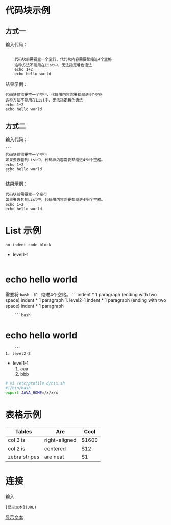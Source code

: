 


# 代码块示例
## 方式一

输入代码：

```

    代码块前需要空一个空行、代码块内容需要都缩进4个空格
    这种方法不能用在List中、无法指定着色语法
    echo 1+2
    echo hello world
```

结果示例：

    代码块前需要空一个空行、代码块内容需要都缩进4个空格
    这种方法不能用在List中、无法指定着色语法
    echo 1+2
    echo hello world

## 方式二
输入代码：


    ```
    代码块前需要空一个空行
    如果要嵌套到List中，代码块内容需要都缩进4*N个空格。
    echo 1+2
    echo hello world
    ```
结果示例：

```
代码块前需要空一个空行
如果要嵌套到List中，代码块内容需要都缩进4*N个空格。
echo 1+2
echo hello world
```

# List 示例

```bash
no indent code block
```
* level1-1

    ```bash
# echo hello world
需要将 ```bash  和 ``` 缩进4个空格。
    ```
    indent * 1 paragraph (ending with two space)
    indent * 1 paragraph
    1. level2-1
        indent * 1 paragraph (ending with two space)
        indent * 1 paragraph

        ```bash
# echo hello world
        ```
    1. level2-2
* level1-1
    1. aaa
    2. bbb

```bash
# vi /etc/profile.d/his.sh
#!/bin/bash
export JAVA_HOME=/x/x/x
```



# 表格示例


| Tables        | Are           | Cool |
|---|---|---|
| col 3 is      | right-aligned | $1600 |
| col 2 is      | centered      |   $12 |
| zebra stripes | are neat      |    $1 |



# 连接

输入

```
[显示文本](URL)
```

[显示文本](URL)